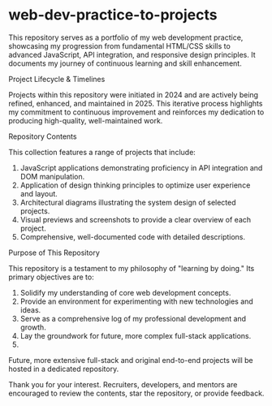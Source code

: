 # web-dev-practice-to-projects
This repository serves as a portfolio of my web development practice, showcasing my progression from fundamental HTML/CSS skills to advanced JavaScript, API integration, and responsive design principles. It documents my journey of continuous learning and skill enhancement.

Project Lifecycle & Timelines

Projects within this repository were initiated in 2024 and are actively being refined, enhanced, and maintained in 2025. This iterative process highlights my commitment to continuous improvement and reinforces my dedication to producing high-quality, well-maintained work.

Repository Contents

This collection features a range of projects that include:

1. JavaScript applications demonstrating proficiency in API integration and DOM manipulation.
2. Application of design thinking principles to optimize user experience and layout.
3. Architectural diagrams illustrating the system design of selected projects.
4. Visual previews and screenshots to provide a clear overview of each project.
5. Comprehensive, well-documented code with detailed descriptions.


Purpose of This Repository

This repository is a testament to my philosophy of "learning by doing." Its primary objectives are to:

1. Solidify my understanding of core web development concepts.
2. Provide an environment for experimenting with new technologies and ideas.
3. Serve as a comprehensive log of my professional development and growth.
4. Lay the groundwork for future, more complex full-stack applications.
5. 

Future, more extensive full-stack and original end-to-end projects will be hosted in a dedicated repository.

Thank you for your interest. Recruiters, developers, and mentors are encouraged to review the contents, star the repository, or provide feedback.

